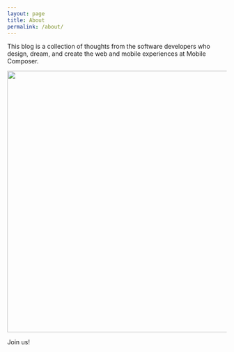 ```yaml
---
layout: page
title: About
permalink: /about/
---
```


This blog is a collection of thoughts from the software developers who design, dream, and create the web and mobile experiences at Mobile Composer.

<img src="{{site.baseurl}}/images/MC Developers - Xmas 2016.jpg" width="600" /> 

Join us!


<!--### More Information-->

<!--A place to include any other types of information that you'd like to include about yourself.-->


<!--### Contact me-->
<!--[email@domain.com](mailto:email@domain.com)-->